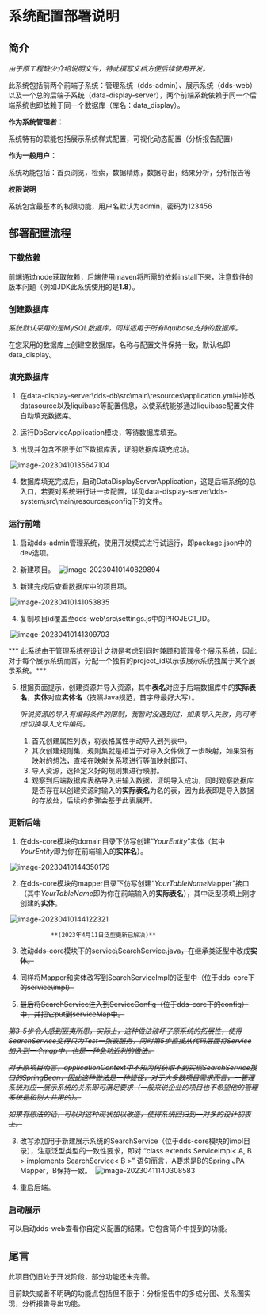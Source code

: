 # 系统配置部署说明

## 简介

*由于原工程缺少介绍说明文件，特此撰写文档方便后续使用开发。*

此系统包括前两个前端子系统：管理系统（dds-admin）、展示系统（dds-web）以及一个总的后端子系统（data-display-server），两个前端系统依赖于同一个后端系统也即依赖于同一个数据库（库名：data_display）。

**作为系统管理者：**

系统特有的职能包括展示系统样式配置，可视化动态配置（分析报告配置）

**作为一般用户：**

系统功能包括：首页浏览，检索，数据精炼，数据导出，结果分析，分析报告等

**权限说明**

系统包含最基本的权限功能，用户名默认为admin，密码为123456

## 部署配置流程

### 下载依赖

前端通过node获取依赖，后端使用maven将所需的依赖install下来，注意软件的版本问题（例如JDK此系统使用的是**1.8**）。

### 创建数据库

*系统默认采用的是MySQL数据库，同样适用于所有liquibase支持的数据库。*

在您采用的数据库上创建空数据库，名称与配置文件保持一致，默认名即data_display。

### 填充数据库

1. 在data-display-server\dds-db\src\main\resources\application.yml中修改datasource以及liquibase等配置信息，以使系统能够通过liquibase配置文件自动填充数据库。

2. 运行DbServiceApplication模块，等待数据库填充。
3. 出现并包含不限于如下数据库表，证明数据库填充成功。

​		![image-20230410135647104](static\image-20230410135647104.png)



4. 数据库填充完成后，启动DataDisplayServerApplication，这是后端系统的总入口，若要对系统进行进一步配置，详见data-display-server\dds-system\src\main\resources\config下的文件。

### 运行前端

1. 启动dds-admin管理系统，使用开发模式进行试运行，即package.json中的dev选项。
2. 新建项目。
​		![image-20230410140829894](static\image-20230410140829894.png)

3. 新建完成后查看数据库中的项目项。

​		![image-20230410141053835](static\image-20230410141053835.png)

4. 复制项目id覆盖至dds-web\src\settings.js中的PROJECT_ID。

​		![image-20230410141309703](static\image-20230410141309703.png)

***	此系统由于管理系统在设计之初是考虑到同时兼顾和管理多个展示系统，因此对于每个展示系统而言，分配一个独有的project_id以示该展示系统独属于某个展示系统。***

5. 根据页面提示，创建资源并导入资源，其中**表名**对应于后端数据库中的**实际表名**，**实体**对应**实体名**（按照Java规范，首字母最好大写）。

   *听说资源的导入有编码条件的限制，我暂时没遇到过，如果导入失败，则可考虑切换导入文件编码。*

   1. 首先创建属性列表，将表格属性手动导入到列表中。
   2. 其次创建规则集，规则集就是相当于对导入文件做了一步映射，如果没有映射的想法，直接在映射关系项进行等值映射即可。
   3. 导入资源，选择定义好的规则集进行映射。
   4. 观察到后端数据库表格导入进输入数据，证明导入成功，同时观察数据库是否存在以创建资源时输入的**实际表名**为名的表，因为此表即是导入数据的存放处，后续的步骤会基于此表展开。

### 更新后端

1. 在dds-core模块的domain目录下仿写创建“*YourEntity*”实体（其中*YourEntity*即为你在前端输入的**实体名**）。

​		![image-20230410144350179](static\image-20230410144350179.png)

2. 在dds-core模块的mapper目录下仿写创建“*YourTableName*Mapper”接口（其中*YourTableName*即为你在前端输入的**实际表名**），其中泛型项填上刚才创建的**实体**。

​		![image-20230410144122321](static\image-20230410144122321.png)


				**(2023年4月11日泛型更新已解决)**

3. ~~改动dds-core模块下的service\SearchService.java，在继承类泛型中改成**实体**。~~

4. ~~同样将Mapper和实体改写到SearchServiceImpl的泛型中（位于dds-core下的service\impl）~~			

5. ~~最后将SearchService注入到ServiceConfig（位于dds-core下的config）中，并把它put到serviceMap中。~~

​	~~*第3-5步令人感到匪夷所思，实际上，这种做法破坏了原系统的拓展性，使得SearchService变得只为Test一张表服务，同时第5步直接从代码层面将Service加入到一个map中，也是一种急功近利的做法。*~~

​	~~*对于原项目而言，applicationContext中不知为何获取不到实现SearchService接口的SpringBean，因此这种做法是一种捷径，对于大多数项目需求而言，一管理系统对应一展示系统的关系即可满足要求（一般来说企业的项目也不希望他的管理系统是和别人共用的）。*~~

​	~~*如果有想法的话，可以对这种现状加以改造，使得系统回归到一对多的设计初衷上。*~~

3. 改写添加用于新建展示系统的SearchService（位于dds-core模块的impl目录），注意泛型类型的一致性要求，即对 “class extends ServiceImpl< A, B > implements SearchService< B >” 语句而言，A要求是B的Spring JPA Mapper，B保持一致。
​		![image-20230411140308583](C:\Users\dell\AppData\Roaming\Typora\typora-user-images\image-20230411140308583.png)

4. 重启后端。
	
### 启动展示

可以启动dds-web查看你自定义配置的结果。它包含简介中提到的功能。

## 尾言

此项目仍旧处于开发阶段，部分功能还未完善。

目前缺失或者不明确的功能点包括但不限于：分析报告中的多成分图、关系图实现，分析报告导出功能。